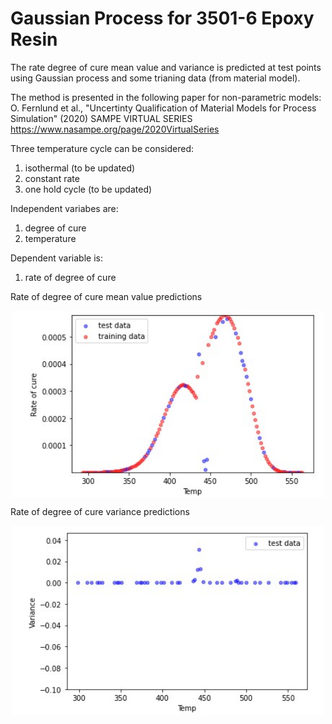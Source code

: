 # Gaussian Process for 3501-6 Epoxy Resin

The rate degree of cure mean value and variance is predicted at test points using Gaussian process and some trianing data (from material model).


The method is presented in the following paper for non-parametric models: <br>
O. Fernlund et al., "Uncertinty Qualification of Material Models for Process Simulation" (2020) SAMPE VIRTUAL SERIES https://www.nasampe.org/page/2020VirtualSeries <br> 

Three temperature cycle can be considered: 
  
1. isothermal (to be updated)
2. constant rate 
3. one hold cycle (to be updated)

Independent variabes are: 

1. degree of cure
2. temperature

Dependent variable is:
1. rate of degree of cure


Rate of degree of cure mean value predictions
<p align="center">
<img  align="center" src="https://github.com/saniaki/Gaussian-Process-for-Epoxy/blob/master/images/rod_mean.jpg" width="500"/>
  
  
  Rate of degree of cure variance predictions
<p align="center">
<img  align="center" src="https://github.com/saniaki/Gaussian-Process-for-Epoxy/blob/master/images/rod_variance.jpg" width="500"/>
